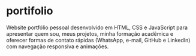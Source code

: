 # portifolio
Website portfólio pessoal desenvolvido em HTML, CSS e JavaScript para apresentar quem sou, meus projetos, minha formação acadêmica e oferecer formas de contato rápidas (WhatsApp, e-mail, GitHub e LinkedIn) com navegação responsiva e animações.
